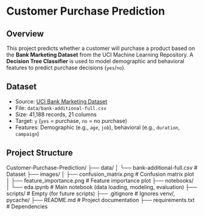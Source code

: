 # Customer Purchase Prediction

## Overview
This project predicts whether a customer will purchase a product based on the **Bank Marketing Dataset** from the UCI Machine Learning Repository. A **Decision Tree Classifier** is used to model demographic and behavioral features to predict purchase decisions (`yes`/`no`).

## Dataset
- Source: [UCI Bank Marketing Dataset](https://archive.ics.uci.edu/ml/datasets/Bank+Marketing)
- File: `data/bank-additional-full.csv`
- Size: 41,188 records, 21 columns
- Target: `y` (`yes` = purchase, `no` = no purchase)
- Features: Demographic (e.g., `age`, `job`), behavioral (e.g., `duration`, `campaign`)

## Project Structure
Customer-Purchase-Prediction/
├── data/
│   └── bank-additional-full.csv        # Dataset
├── images/
│   ├── confusion_matrix.png            # Confusion matrix plot
│   ├── feature_importance.png          # Feature importance plot
├── notebooks/
│   └── eda.ipynb                       # Main notebook (data loading, modeling, evaluation)
├── scripts/                            # Empty (for future scripts)
├── .gitignore                          # Ignores venv/, pycache/
├── README.md                           # Project documentation
├── requirements.txt                    # Dependencies